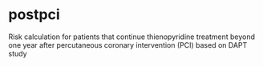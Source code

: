 # postpci
Risk calculation for patients that continue thienopyridine treatment beyond one year after percutaneous coronary intervention (PCI) based on DAPT study

